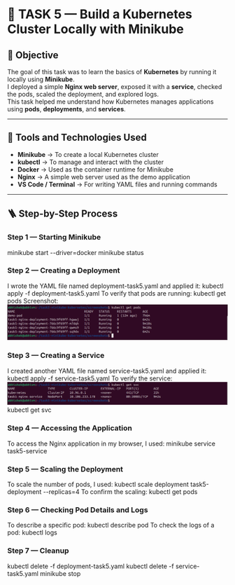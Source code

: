 # 🧩 TASK 5 — Build a Kubernetes Cluster Locally with Minikube

## 🎯 Objective
The goal of this task was to learn the basics of **Kubernetes** by running it locally using **Minikube**.  
I deployed a simple **Nginx web server**, exposed it with a **service**, checked the pods, scaled the deployment, and explored logs.  
This task helped me understand how Kubernetes manages applications using **pods**, **deployments**, and **services**.

---

## 🧰 Tools and Technologies Used
- **Minikube** → To create a local Kubernetes cluster  
- **kubectl** → To manage and interact with the cluster  
- **Docker** → Used as the container runtime for Minikube  
- **Nginx** → A simple web server used as the demo application  
- **VS Code / Terminal** → For writing YAML files and running commands  

---

## 🪜 Step-by-Step Process

###  Step 1 — Starting Minikube
minikube start --driver=docker
minikube status
 
###  Step 2 — Creating a Deployment
I wrote the YAML file named deployment-task5.yaml and applied it:
kubectl apply -f deployment-task5.yaml
To verify that pods are running:
kubectl get pods
Screenshot:![Pods Running](screenshots/get-pods.png)

###  Step 3 — Creating a Service
I created another YAML file named service-task5.yaml and applied it:
kubectl apply -f service-task5.yaml
To verify the service: ![Service Created](screenshots/get-svc.png)
kubectl get svc

###  Step 4 — Accessing the Application
To access the Nginx application in my browser, I used:
minikube service task5-service

###  Step 5 — Scaling the Deployment
To scale the number of pods, I used:
kubectl scale deployment task5-deployment --replicas=4
To confirm the scaling:
kubectl get pods

###  Step 6 — Checking Pod Details and Logs
To describe a specific pod:
kubectl describe pod <pod-name>
To check the logs of a pod:
kubectl logs <pod-name>

###  Step 7 — Cleanup
kubectl delete -f deployment-task5.yaml
kubectl delete -f service-task5.yaml
minikube stop

